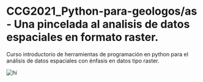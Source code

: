 # CCG2021_Python-para-geologos/as - Una pincelada al analisis de datos espaciales en formato raster.

Curso introductorio de herramientas de programación en python para el análisis de datos espaciales con énfasis en datos tipo raster. 

<img src="images/Emoticons/cool.png" alt="hi" class="inline"/>


